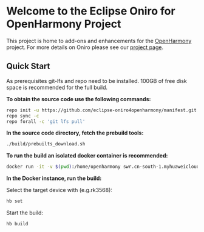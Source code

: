 # Welcome to the Eclipse Oniro for OpenHarmony Project

This project is home to add-ons and enhancements for the
[OpenHarmony](https://www.openharmony.cn) project.
For more details on Oniro please see our [project
page](https://oniroproject.org/).

## Quick Start

As prerequisites git-lfs and repo need to be installed. 100GB of free disk space
is recommended for the full build.

**To obtain the source code use the following commands:**

```bash
repo init -u https://github.com/eclipse-oniro4openharmony/manifest.git -b OpenHarmony-3.2-Release --no-repo-verify
repo sync -c
repo forall -c 'git lfs pull'
```

**In the source code directory, fetch the prebuild tools:**

```bash
./build/prebuilts_download.sh
```

**To run the build an isolated docker container is recommended:**

```bash
docker run -it -v $(pwd):/home/openharmony swr.cn-south-1.myhuaweicloud.com/openharmony-docker/openharmony-docker:1.0.0

```

**In the Docker instance, run the build:**

Select the target device with (e.g.rk3568):

```bash
hb set
```

Start the build:

```bash
hb build
```

